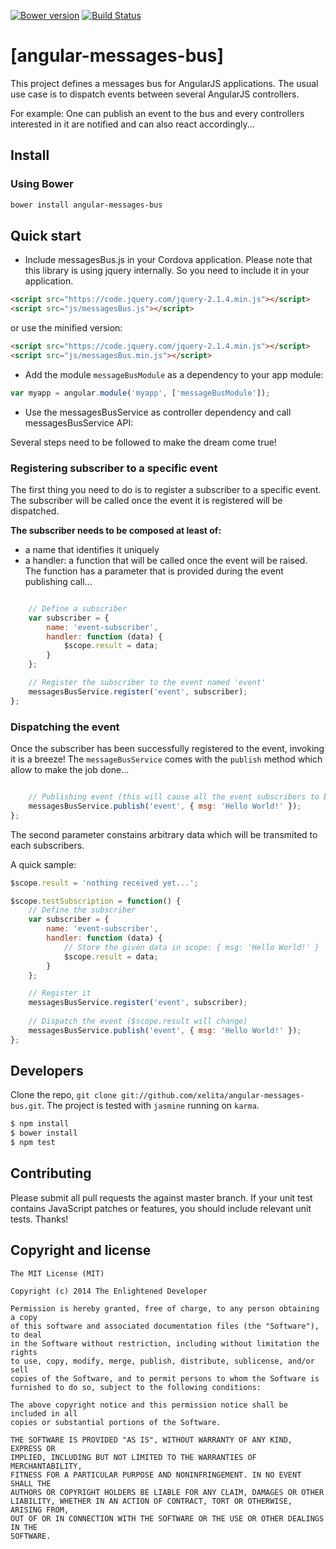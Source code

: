 [![Bower version](https://badge.fury.io/bo/angular-messages-bus.svg)](http://badge.fury.io/bo/angular-messages-bus)
[![Build Status](https://travis-ci.org/xelita/angular-messages-bus.png?branch=master)](https://travis-ci.org/xelita/angular-messages-bus)

# [angular-messages-bus]

This project defines a messages bus for AngularJS applications.
The usual use case is to dispatch events between several AngularJS controllers.

For example: One can publish an event to the bus and every controllers interested in it are notified and can also react accordingly...
  
## Install
  
### Using Bower
  
 ``` bash
 bower install angular-messages-bus
 ```
## Quick start

+ Include messagesBus.js in your Cordova application. Please note that this library is using jquery internally. So you need to include it in your application.

```html
<script src="https://code.jquery.com/jquery-2.1.4.min.js"></script>
<script src="js/messagesBus.js"></script>
```

or use the minified version:

```html
<script src="https://code.jquery.com/jquery-2.1.4.min.js"></script>
<script src="js/messagesBus.min.js"></script>
```

+ Add the module `messageBusModule` as a dependency to your app module:

```javascript
var myapp = angular.module('myapp', ['messageBusModule']);
```

+ Use the messagesBusService as controller dependency and call messagesBusService API:

Several steps need to be followed to make the dream come true!

### Registering subscriber to a specific event

The first thing you need to do is to register a subscriber to a specific event.
The subscriber will be called once the event it is registered will be dispatched.

**The subscriber needs to be composed at least of:**
+ a name that identifies it uniquely
+ a handler: a function that will be called once the event will be raised. The function has a parameter that is provided during the event publishing call...

```javascript

    // Define a subscriber
    var subscriber = {
        name: 'event-subscriber',
        handler: function (data) {
            $scope.result = data;
        }
    };

    // Register the subscriber to the event named 'event'
    messagesBusService.register('event', subscriber);
};
```

### Dispatching the event

Once the subscriber has been successfully registered to the event, invoking it is a breeze!
The `messageBusService` comes with the `publish` method which allow to make the job done...

```javascript

    // Publishing event (this will cause all the event subscribers to be invoked on their handler function)
    messagesBusService.publish('event', { msg: 'Hello World!' });
};
```

The second parameter constains arbitrary data which will be transmited to each subscribers.

A quick sample:

```javascript
$scope.result = 'nothing received yet...';

$scope.testSubscription = function() {
    // Define the subscriber
    var subscriber = {
        name: 'event-subscriber',
        handler: function (data) {
            // Store the given data in scope: { msg: 'Hello World!' }
            $scope.result = data;
        }
    };

    // Register it
    messagesBusService.register('event', subscriber);
    
    // Dispatch the event ($scope.result will change)
    messagesBusService.publish('event', { msg: 'Hello World!' });
};
```

## Developers

Clone the repo, `git clone git://github.com/xelita/angular-messages-bus.git`.
The project is tested with `jasmine` running on `karma`.

>
``` bash
$ npm install
$ bower install
$ npm test
```

## Contributing

Please submit all pull requests the against master branch. If your unit test contains JavaScript patches or features, you should include relevant unit tests. Thanks!

## Copyright and license

    The MIT License (MIT)

    Copyright (c) 2014 The Enlightened Developer

    Permission is hereby granted, free of charge, to any person obtaining a copy
    of this software and associated documentation files (the "Software"), to deal
    in the Software without restriction, including without limitation the rights
    to use, copy, modify, merge, publish, distribute, sublicense, and/or sell
    copies of the Software, and to permit persons to whom the Software is
    furnished to do so, subject to the following conditions:

    The above copyright notice and this permission notice shall be included in all
    copies or substantial portions of the Software.

    THE SOFTWARE IS PROVIDED "AS IS", WITHOUT WARRANTY OF ANY KIND, EXPRESS OR
    IMPLIED, INCLUDING BUT NOT LIMITED TO THE WARRANTIES OF MERCHANTABILITY,
    FITNESS FOR A PARTICULAR PURPOSE AND NONINFRINGEMENT. IN NO EVENT SHALL THE
    AUTHORS OR COPYRIGHT HOLDERS BE LIABLE FOR ANY CLAIM, DAMAGES OR OTHER
    LIABILITY, WHETHER IN AN ACTION OF CONTRACT, TORT OR OTHERWISE, ARISING FROM,
    OUT OF OR IN CONNECTION WITH THE SOFTWARE OR THE USE OR OTHER DEALINGS IN THE
    SOFTWARE.
